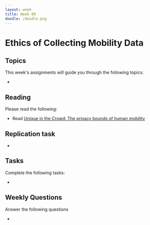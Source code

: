 ```yaml
---
layout: week
title: Week 09
doodle: /doodle.png
---
```


# Ethics of Collecting Mobility Data

## Topics

This week's assignments will guide you through the following topics:

* 

## Reading

Please read the following:

* Read [Unique in the Crowd: The privacy bounds of human mobility](https://www.nature.com/articles/srep01376)

## Replication task

* 


## Tasks

Complete the following tasks:

*


## Weekly Questions

Answer the following questions

* 
